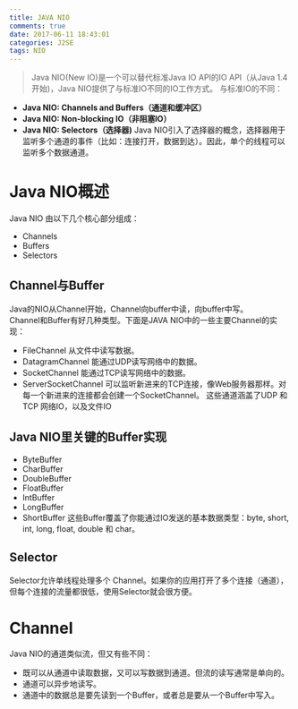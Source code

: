 ```yaml
---
title: JAVA NIO
comments: true
date: 2017-06-11 18:43:01
categories: J2SE
tags: NIO
---
```

> Java NIO(New IO)是一个可以替代标准Java IO API的IO API（从Java 1.4开始)，Java NIO提供了与标准IO不同的IO工作方式。
与标准IO的不同：  
+ **Java NIO: Channels and Buffers（通道和缓冲区）**
+ **Java NIO: Non-blocking IO（非阻塞IO）**
+ **Java NIO: Selectors（选择器)**
Java NIO引入了选择器的概念，选择器用于监听多个通道的事件（比如：连接打开，数据到达）。因此，单个的线程可以监听多个数据通道。
# Java NIO概述
Java NIO 由以下几个核心部分组成：
+ Channels
+ Buffers
+ Selectors
## Channel与Buffer
Java的NIO从Channel开始，Channel向buffer中读，向buffer中写。  
Channel和Buffer有好几种类型。下面是JAVA NIO中的一些主要Channel的实现：  
+ FileChannel 从文件中读写数据。
+ DatagramChannel 能通过UDP读写网络中的数据。
+ SocketChannel 能通过TCP读写网络中的数据。
+ ServerSocketChannel 可以监听新进来的TCP连接，像Web服务器那样。对每一个新进来的连接都会创建一个SocketChannel。
这些通道涵盖了UDP 和 TCP 网络IO，以及文件IO  
## Java NIO里关键的Buffer实现
+ ByteBuffer
+ CharBuffer
+ DoubleBuffer
+ FloatBuffer
+ IntBuffer
+ LongBuffer
+ ShortBuffer
这些Buffer覆盖了你能通过IO发送的基本数据类型：byte, short, int, long, float, double 和 char。
## Selector
Selector允许单线程处理多个 Channel。如果你的应用打开了多个连接（通道），但每个连接的流量都很低，使用Selector就会很方便。
# Channel
Java NIO的通道类似流，但又有些不同：
+ 既可以从通道中读取数据，又可以写数据到通道。但流的读写通常是单向的。
+ 通道可以异步地读写。
+ 通道中的数据总是要先读到一个Buffer，或者总是要从一个Buffer中写入。

